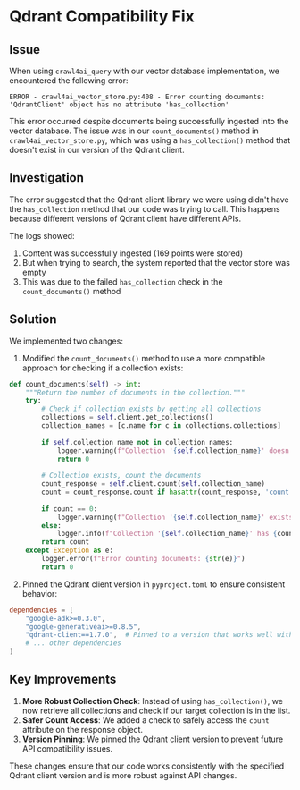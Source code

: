 # Qdrant Compatibility Fix

## Issue

When using `crawl4ai_query` with our vector database implementation, we encountered the following error:

```
ERROR - crawl4ai_vector_store.py:408 - Error counting documents: 'QdrantClient' object has no attribute 'has_collection'
```

This error occurred despite documents being successfully ingested into the vector database. The issue was in our `count_documents()` method in `crawl4ai_vector_store.py`, which was using a `has_collection()` method that doesn't exist in our version of the Qdrant client.

## Investigation

The error suggested that the Qdrant client library we were using didn't have the `has_collection` method that our code was trying to call. This happens because different versions of Qdrant client have different APIs.

The logs showed:
1. Content was successfully ingested (169 points were stored)
2. But when trying to search, the system reported that the vector store was empty
3. This was due to the failed `has_collection` check in the `count_documents()` method

## Solution

We implemented two changes:

1. Modified the `count_documents()` method to use a more compatible approach for checking if a collection exists:

```python
def count_documents(self) -> int:
    """Return the number of documents in the collection."""
    try:
        # Check if collection exists by getting all collections
        collections = self.client.get_collections()
        collection_names = [c.name for c in collections.collections]
        
        if self.collection_name not in collection_names:
            logger.warning(f"Collection '{self.collection_name}' doesn't exist yet")
            return 0
            
        # Collection exists, count the documents
        count_response = self.client.count(self.collection_name)
        count = count_response.count if hasattr(count_response, 'count') else 0
        
        if count == 0:
            logger.warning(f"Collection '{self.collection_name}' exists but is empty")
        else:
            logger.info(f"Collection '{self.collection_name}' has {count} documents")
        return count
    except Exception as e:
        logger.error(f"Error counting documents: {str(e)}")
        return 0
```

2. Pinned the Qdrant client version in `pyproject.toml` to ensure consistent behavior:

```toml
dependencies = [
    "google-adk>=0.3.0",
    "google-generativeai>=0.8.5",
    "qdrant-client==1.7.0",  # Pinned to a version that works well with our implementation
    # ... other dependencies
]
```

## Key Improvements

1. **More Robust Collection Check**: Instead of using `has_collection()`, we now retrieve all collections and check if our target collection is in the list.
2. **Safer Count Access**: We added a check to safely access the `count` attribute on the response object.
3. **Version Pinning**: We pinned the Qdrant client version to prevent future API compatibility issues.

These changes ensure that our code works consistently with the specified Qdrant client version and is more robust against API changes.